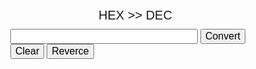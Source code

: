 <script src="http://cdn.jsdelivr.net/gh/galkin33rus/NumberConverter/test/javascript/main.js"></script>
<script src="javascript/Converter.js"></script>
<script src="javascript/MathBigNum.js"></script>

<style>
	body {width: 100%;}
	input {font-size: 16px;}
	.form {font-family:arial;margin: 0 auto; width: 450px;}		
	.title {font-family:arial;font-size:20px;text-align:center;margin:0 50px 10px 0;cursor:pointer;}
	#result {margin-top:5px;}
</style>
	
<div class="form">
	<div class='title' id="titleBtn">HEX >> DEC</div>
	<input type="text" id="calc" style="width:300px;"/>
	<input type="button" id="btnGo" value="Convert" onclick="toDec()"/> 
	<div>
		<input type="button" value="Clear" onclick="clearText()"/> 
		<input type="button" value="Reverce" onclick="reverce()"/> 
	</div>			
	<div id="result">			
	</div>
</div>		
	

